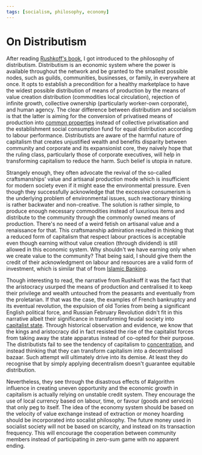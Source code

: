 ```yaml
---
tags: [socialism, philosophy, economy]
---
```


# On Distributism

After reading [Rushkoff's book](lit/@Rushkoff2016.md), I got introduced to the
philosophy of distributism. Distributism is an economic system where the power
is available throughout the network and be granted to the smallest possible
nodes, such as guilds, communities, businesses, or family, in everywhere at
once. It opts to establish a precondition for a healthy marketplace to have the
widest possible distribution of means of production by the means of value
creation distribution (commodities local circulation), rejection of infinite
growth, collective ownership (particularly worker-own corporate), and human
agency. The clear difference between distributism and socialism is that the
latter is aiming for the conversion of privatised means of production into
[common properties](202204211305.md) instead of collective privatisation and the
establishment social consumption fund for equal distribution according to labour
performance. Distributists are aware of the harmful nature of capitalism that
creates unjustified wealth and benefits disparity between community and
corporate and its expansionist core, they naively hope that the ruling class,
particularly those of corporate executives, will help in transforming capitalism
to reduce the harm. Such belief is utopia in nature.

Strangely enough, they often advocate the revival of the so-called
craftsmanships' value and artisanal production mode which is insufficient for
modern society even if it might ease the environmental pressure. Even though
they successfully acknowledge that the excessive consumerism is the underlying
problem of environmental issues, such reactionary thinking is rather backwater
and non-creative. The solution is rather simple, to produce enough necessary
commodities instead of luxurious items and distribute to the community through
the commonly owned means of production. There's no need of a weird fetish on
artisanal value and a renaissance for that. This craftsmanship admiration
resulted in thinking that a reduced form of capitalism that respect labour
practices is acceptable even though earning without value creation (through
dividend) is still allowed in this economic system. Why shouldn't we have
earning only when we create value to the community? That being said, I should
give them the credit of their acknowledgment on labour and resources are a valid
form of investment, which is similar that of from [Islamic Banking](202303201150.md).

Though interesting to read, the narrative from Rushkoff it was the fact that the
aristocracy usurped the means of production and centralised it to keep their
privilege and wealth untouched from the peasants and eventually from the
proletarian. If that was the case, the examples of French bankruptcy and its
eventual revolution, the expulsion of old Tories from being a significant
English political force, and Russian February Revolution didn't fit in this
narrative albeit their significance in transforming feudal society into
[capitalist state](202204202040.md). Through historical observation and
evidence, we know that the kings and aristocracy did in fact resisted the rise
of the capitalist forces from taking away the state apparatus instead of
co-opted for their purpose. The distributists fail to see the tendency of
capitalism to [concentration](202203051018.md), and instead thinking that they
can transform capitalism into a decentralised bazaar. Such attempt will
ultimately drive into its demise. At least they do recognise that by simply
applying decentralism doesn't guarantee equitable distribution.

Nevertheless, they see through the disastrous effects of #algorithm influence in
creating uneven opportunity and the economic growth in capitalism is actually
relying on unstable credit system. They encourage the use of local currency
based on labour, time, or favour (goods and services) that only peg to itself.
The idea of the economy system should be based on the velocity of value exchange
instead of extraction or money hoarding should be incorporated into socalist
philosophy. The future money used in socialist society will not be based on
scarcity, and instead on its transaction frequency. This will encourage the
cooperation between community members instead of participating in zero-sum game
with no apparent ending.
